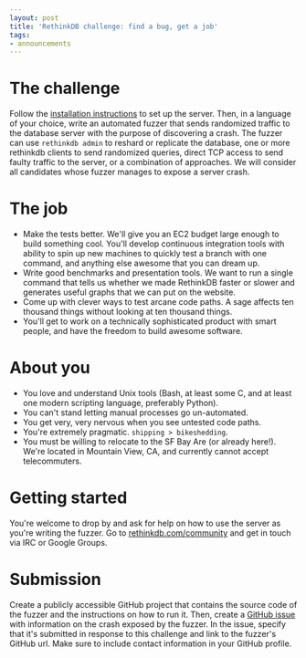 ```yaml
---
layout: post
title: 'RethinkDB challenge: find a bug, get a job'
tags:
- announcements
--- 
```


# The challenge

Follow the [installation instructions][install] to set up the server. Then, in
a language of your choice, write an automated fuzzer that sends randomized
traffic to the database server with the purpose of discovering a crash. The
fuzzer can use `rethinkdb admin` to reshard or replicate the database, one or
more rethinkdb clients to send randomized queries, direct TCP access to send
faulty traffic to the server, or a combination of approaches. We will consider
all candidates whose fuzzer manages to expose a server crash.
<!--more-->

[install]: /docs/install/

# The job

- Make the tests better. We'll give you an EC2 budget large enough to build
  something cool. You'll develop continuous integration tools with ability to
  spin up new machines to quickly test a branch with one command, and anything
  else awesome that you can dream up.
- Write good benchmarks and presentation tools. We want to run a single command
  that tells us whether we made RethinkDB faster or slower and generates useful
  graphs that we can put on the website.
- Come up with clever ways to test arcane code paths.  A sage affects ten
  thousand things without looking at ten thousand things.
- You'll get to work on a technically sophisticated product with smart people,
  and have the freedom to build awesome software.

# About you

- You love and understand Unix tools (Bash, at least some C, and at least one
  modern scripting language, preferably Python).
- You can't stand letting manual processes go un-automated.
- You get very, very nervous when you see untested code paths.
- You're extremely pragmatic. `shipping > bikeshedding`.
- You must be willing to relocate to the SF Bay Are (or already here!). We're
  located in Mountain View, CA, and currently cannot accept telecommuters.

# Getting started

You're welcome to drop by and ask for help on how to use the server as you're
writing the fuzzer. Go to [rethinkdb.com/community][community] and get in touch
via IRC or Google Groups.

[community]: /community

# Submission

Create a publicly accessible GitHub project that contains the source code of
the fuzzer and the instructions on how to run it. Then, create a [GitHub
issue][] with information on the crash exposed by the fuzzer.  In the issue,
specify that it's submitted in response to this challenge and link to the
fuzzer's GitHub url. Make sure to include contact information in your GitHub
profile.

[GitHub issue]: https://github.com/rethinkdb/rethinkdb/issues
